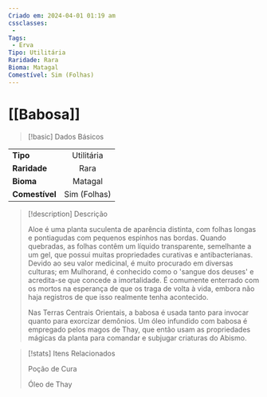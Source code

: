 ```yaml
---
Criado em: 2024-04-01 01:19 am
cssclasses:
 - 
Tags:
 - Erva
Tipo: Utilitária
Raridade: Rara
Bioma: Matagal
Comestível: Sim (Folhas)
---
```

# [[Babosa]]

> [!basic] Dados Básicos
> 
|           |     |
| --------- |:---:|
| **Tipo**  |   Utilitária  |
| **Raridade** |  Rara   |
| **Bioma** |   Matagal  |
| **Comestível** |  Sim (Folhas)   |
>
 
> [!description] Descrição
> 
> Aloe é uma planta suculenta de aparência distinta, com folhas longas e pontiagudas com pequenos espinhos nas bordas. Quando quebradas, as folhas contêm um líquido transparente, semelhante a um gel, que possui muitas propriedades curativas e antibacterianas. Devido ao seu valor medicinal, é muito procurado em diversas culturas; em Mulhorand, é conhecido como o 'sangue dos deuses' e acredita-se que concede a imortalidade. É comumente enterrado com os mortos na esperança de que os traga de volta à vida, embora não haja registros de que isso realmente tenha acontecido.
> 
> Nas Terras Centrais Orientais, a babosa é usada tanto para invocar quanto para exorcizar demônios. Um óleo infundido com babosa é empregado pelos magos de Thay, que então usam as propriedades mágicas da planta para comandar e subjugar criaturas do Abismo.

> [!stats] Itens Relacionados
>
> Poção de Cura
> 
> Óleo de Thay
